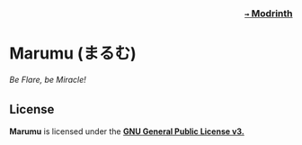 ### <p align="right">[`→` Modrinth](https://modrinth.com/mod/marumu)</p>

# Marumu (まるむ)

###### Be Flare, be Miracle!

## License

**Marumu** is licensed under the **[GNU General Public License v3.](LICENSE)**
